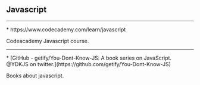 Javascript
---
<hr>
* https://www.codecademy.com/learn/javascript

Codeacademy Javascript course.
<hr>
* [GitHub - getify/You-Dont-Know-JS: A book series on JavaScript. @YDKJS on twitter.](https://github.com/getify/You-Dont-Know-JS)

Books about javascript.
